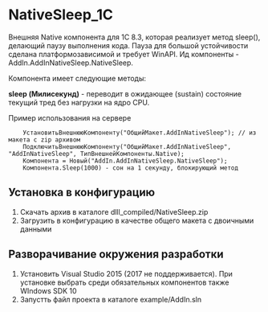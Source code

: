 # NativeSleep_1C
Внешняя Native компонента для 1C 8.3, которая реализует метод sleep(), делающий паузу выполнения кода. Пауза для большой устойчивости сделана платформозависимой и требует WinAPI. Ид компоненты - AddIn.AddInNativeSleep.NativeSleep.  

Компонента имеет следующие методы:

<b>sleep (Милисекунд)</b> - переводит в ожидающее (sustain) состояние текущий тред без нагрузки на ядро CPU.

Пример использования на сервере
``` bsl
    УстановитьВнешнююКомпоненту("ОбщийМакет.AddInNativeSleep"); // из макета с zip архивом
    ПодключитьВнешнююКомпоненту("ОбщийМакет.AddInNativeSleep", "AddInNativeSleep", ТипВнешнейКомпоненты.Native);
    Компонента = Новый("AddIn.AddInNativeSleep.NativeSleep");
    Компонента.Sleep(1000) - сон на 1 секунду, блокирующий метод
```

## Установка в конфигурацию

1. Скачать архив в каталоге dlll_compiled/NativeSleep.zip
2. Загрузить в конфигурацию в качестве общего макета с двоичными данными

## Разворачивание окружения разработки

1. Установить Visual Studio 2015 (2017 не поддерживается). При установке выбрать среди обязательных компонентов также WIndows SDK 10 
2. Запустть файл проекта в каталоге example/AddIn.sln

